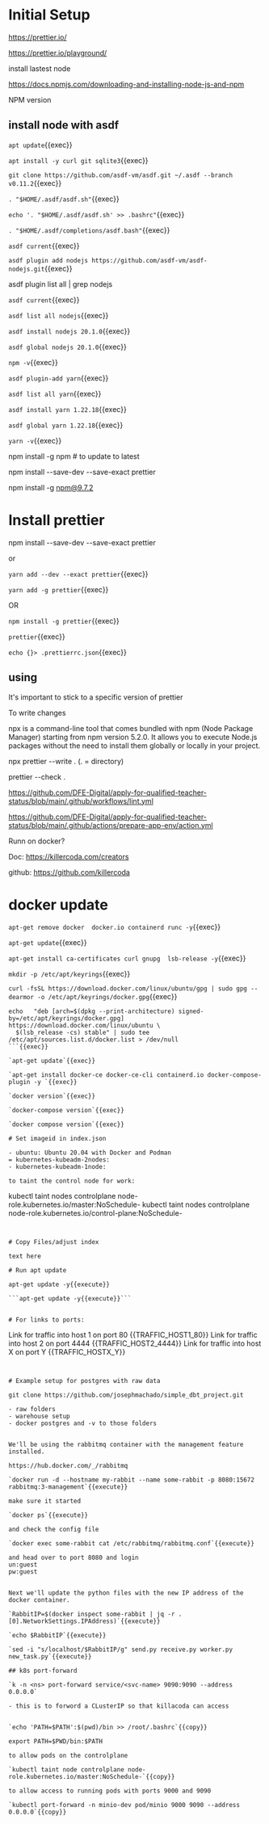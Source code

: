 
# Initial Setup

https://prettier.io/

https://prettier.io/playground/


install lastest node

https://docs.npmjs.com/downloading-and-installing-node-js-and-npm

NPM version

## install node with asdf

`apt update`{{exec}}

`apt install -y curl git sqlite3`{{exec}}

`git clone https://github.com/asdf-vm/asdf.git ~/.asdf --branch v0.11.2`{{exec}}

`. "$HOME/.asdf/asdf.sh"`{{exec}}

`echo '. "$HOME/.asdf/asdf.sh' >> .bashrc"`{{exec}}


`. "$HOME/.asdf/completions/asdf.bash"`{{exec}}

`asdf current`{{exec}}

`asdf plugin add nodejs https://github.com/asdf-vm/asdf-nodejs.git`{{exec}}

asdf plugin list all | grep nodejs

`asdf current`{{exec}}

`asdf list all nodejs`{{exec}}

`asdf install nodejs 20.1.0`{{exec}}

`asdf global nodejs 20.1.0`{{exec}}

`npm -v`{{exec}}

`asdf plugin-add yarn`{{exec}}


`asdf list all yarn`{{exec}}

`asdf install yarn 1.22.18`{{exec}}

`asdf global yarn 1.22.18`{{exec}}

`yarn -v`{{exec}}

npm install -g npm  # to update to latest

npm install --save-dev --save-exact prettier

npm install -g npm@9.7.2

# Install prettier

npm install --save-dev --save-exact prettier

or

`yarn add --dev --exact prettier`{{exec}}


`yarn add -g prettier`{{exec}}


OR

`npm install -g prettier`{{exec}}

`prettier`{{exec}}

`echo {}> .prettierrc.json`{{exec}}

## using

It's important to stick to a specific version of prettier

To write changes

npx is a command-line tool that comes bundled with npm (Node Package Manager) starting from npm version 5.2.0. It allows you to execute Node.js packages without the need to install them globally or locally in your project.

npx prettier --write .   (. = directory)

prettier --check .



https://github.com/DFE-Digital/apply-for-qualified-teacher-status/blob/main/.github/workflows/lint.yml

https://github.com/DFE-Digital/apply-for-qualified-teacher-status/blob/main/.github/actions/prepare-app-env/action.yml

Runn on docker?


Doc: https://killercoda.com/creators

github: https://github.com/killercoda

# docker update

`apt-get remove docker  docker.io containerd runc -y`{{exec}}   

`apt-get update`{{exec}}   

`apt-get install ca-certificates curl gnupg  lsb-release -y`{{exec}}   

`mkdir -p /etc/apt/keyrings`{{exec}}   

`curl -fsSL https://download.docker.com/linux/ubuntu/gpg | sudo gpg --dearmor -o /etc/apt/keyrings/docker.gpg`{{exec}}   

```
echo   "deb [arch=$(dpkg --print-architecture) signed-by=/etc/apt/keyrings/docker.gpg] https://download.docker.com/linux/ubuntu \
  $(lsb_release -cs) stable" | sudo tee /etc/apt/sources.list.d/docker.list > /dev/null
```{{exec}}   

`apt-get update`{{exec}}   

`apt-get install docker-ce docker-ce-cli containerd.io docker-compose-plugin -y `{{exec}}   

`docker version`{{exec}}   

`docker-compose version`{{exec}}   

`docker compose version`{{exec}}

# Set imageid in index.json

- ubuntu: Ubuntu 20.04 with Docker and Podman
= kubernetes-kubeadm-2nodes: 
- kubernetes-kubeadm-1node:

to taint the control node for work:

```
kubectl taint nodes controlplane node-role.kubernetes.io/master:NoSchedule-
kubectl taint nodes controlplane node-role.kubernetes.io/control-plane:NoSchedule-
```


# Copy Files/adjust index

text here

# Run apt update

apt-get update -y{{execute}}

```apt-get update -y{{execute}}```


# For links to ports:

```
Link for traffic into host 1 on port 80
{{TRAFFIC_HOST1_80}}
Link for traffic into host 2 on port 4444
{{TRAFFIC_HOST2_4444}}
Link for traffic into host X on port Y
{{TRAFFIC_HOSTX_Y}}
```


# Example setup for postgres with raw data

git clone https://github.com/josephmachado/simple_dbt_project.git

- raw folders
- warehouse setup
- docker postgres and -v to those folders


We'll be using the rabbitmq container with the management feature installed.

https://hub.docker.com/_/rabbitmq

`docker run -d --hostname my-rabbit --name some-rabbit -p 8080:15672 rabbitmq:3-management`{{execute}}

make sure it started

`docker ps`{{execute}}

and check the config file

`docker exec some-rabbit cat /etc/rabbitmq/rabbitmq.conf`{{execute}}

and head over to port 8080 and login   
un:guest   
pw:guest  


Next we'll update the python files with the new IP address of the docker container.

`RabbitIP=$(docker inspect some-rabbit | jq -r .[0].NetworkSettings.IPAddress)`{{execute}}

`echo $RabbitIP`{{execute}}

`sed -i "s/localhost/$RabbitIP/g" send.py receive.py worker.py new_task.py`{{execute}}

## k8s port-forward

`k -n <ns> port-forward service/<svc-name> 9090:9090 --address 0.0.0.0`

- this is to forword a CLusterIP so that killacoda can access


`echo 'PATH=$PATH':$(pwd)/bin >> /root/.bashrc`{{copy}}

export PATH=$PWD/bin:$PATH

to allow pods on the controlplane

`kubectl taint node controlplane node-role.kubernetes.io/master:NoSchedule-`{{copy}}

to allow access to running pods with ports 9000 and 9090

`kubectl port-forward -n minio-dev pod/minio 9000 9090 --address 0.0.0.0`{{copy}}

